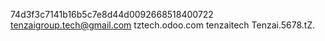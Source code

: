 74d3f3c7141b16b5c7e8d44d0092668518400722
tenzaigroup.tech@gmail.com
tztech.odoo.com 
tenzaitech
Tenzai.5678.tZ.